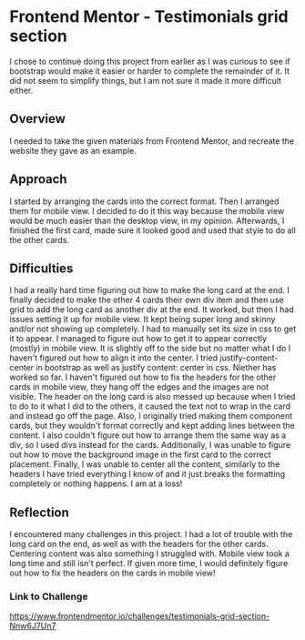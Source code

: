 # Frontend Mentor - Testimonials grid section

I chose to continue doing this project from earlier as I was curious to see if bootstrap would make it easier or harder to complete the remainder of it. It did not seem to simplify things, but I am not sure it made it more difficult either. 

## Overview
I needed to take the given materials from Frontend Mentor, and recreate the website they gave as an example.


## Approach
I started by arranging the cards into the correct format. Then I arranged them for mobile view. I decided to do it this way because the mobile view would be much easier than the desktop view, in my opinion. Afterwards, I finished the first card, made sure it looked good and used that style to do all the other cards. 

## Difficulties

I had a really hard time figuring out how to make the long card at the end. I finally decided to make the other 4 cards their own div item and then use grid to add the long card as another div at the end. It worked, but then I had issues setting it up for mobile view. It kept being super long and skinny and/or not showing up completely. I had to manually set its size in css to get it to appear. I managed to figure out how to get it to appear correctly (mostly) in mobile view. It is slightly off to the side but no matter what I do I haven't figured out how to align it into the center. I tried justify-content-center in bootstrap as well as justify content: center in css. Niether has worked so far. 
I haven't figured out how to fix the headers for the other cards in mobile view, they hang off the edges and the images are not visible. The header on the long card is also messed up because when I tried to do to it what I did to the others, it caused the text not to wrap in the card and instead go off the page. Also, I originally tried making them component cards, but they wouldn't format correctly and kept adding lines between the content. I also couldn't figure out how to arrange them the same way as a div, so I used divs instead for the cards. Additionally, I was unable to figure out how to move the background image in the first card to the correct placement. Finally, I was unable to center all the content, similarly to the headers I have tried everything I know of and it just breaks the formatting completely or nothing happens. I am at a loss!

## Reflection
I encountered many challenges in this project. I had a lot of trouble with the long card on the end, as well as with the headers for the other cards. Centering content was also something I struggled with. Mobile view took a long time and still isn't perfect. If given more time, I would definitely figure out how to fix the headers on the cards in mobile view! 

### Link to Challenge

https://www.frontendmentor.io/challenges/testimonials-grid-section-Nnw6J7Un7

